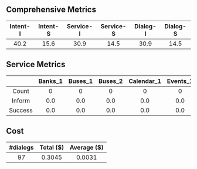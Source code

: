 ## Comprehensive Metrics
| Intent-I | Intent-S | Service-I | Service-S | Dialog-I | Dialog-S |
| :---: | :---: | :---: | :---: | :---: | :---: |
| 40.2 | 15.6 | 30.9 | 14.5 | 30.9 | 14.5 |

## Service Metrics
|  | Banks_1 | Buses_1 | Buses_2 | Calendar_1 | Events_1 | Events_2 | Flights_1 | Flights_2 | Homes_1 | Hotels_1 | Hotels_2 | Hotels_3 | Media_1 | Movies_1 | Music_1 | Music_2 | RentalCars_1 | RentalCars_2 | Restaurants_1 | RideSharing_1 | RideSharing_2 | Services_1 | Services_2 | Services_3 | Travel_1 | Weather_1 | Alarm_1 | Banks_2 | Flights_3 | Hotels_4 | Media_2 | Movies_2 | Restaurants_2 | Services_4 | Buses_3 | Events_3 | Flights_4 | Homes_2 | Media_3 | Messaging_1 | Movies_3 | Music_3 | Payment_1 | RentalCars_3 | Trains_1 |
| :---: | :---: | :---: | :---: | :---: | :---: | :---: | :---: | :---: | :---: | :---: | :---: | :---: | :---: | :---: | :---: | :---: | :---: | :---: | :---: | :---: | :---: | :---: | :---: | :---: | :---: | :---: | :---: | :---: | :---: | :---: | :---: | :---: | :---: | :---: | :---: | :---: | :---: | :---: | :---: | :---: | :---: | :---: | :---: | :---: | :---: |
| Count | 0 | 0 | 0 | 0 | 0 | 0 | 0 | 0 | 0 | 0 | 0 | 0 | 0 | 0 | 0 | 0 | 0 | 0 | 0 | 0 | 0 | 0 | 0 | 0 | 0 | 0 | 0 | 0 | 0 | 31 | 0 | 0 | 12 | 0 | 0 | 24 | 16 | 0 | 0 | 0 | 0 | 14 | 0 | 0 | 0 |
| Inform | 0.0 | 0.0 | 0.0 | 0.0 | 0.0 | 0.0 | 0.0 | 0.0 | 0.0 | 0.0 | 0.0 | 0.0 | 0.0 | 0.0 | 0.0 | 0.0 | 0.0 | 0.0 | 0.0 | 0.0 | 0.0 | 0.0 | 0.0 | 0.0 | 0.0 | 0.0 | 0.0 | 0.0 | 0.0 | 29.0 | 0.0 | 0.0 | 8.3 | 0.0 | 0.0 | 62.5 | 6.2 | 0.0 | 0.0 | 0.0 | 0.0 | 28.6 | 0.0 | 0.0 | 0.0 |
| Success | 0.0 | 0.0 | 0.0 | 0.0 | 0.0 | 0.0 | 0.0 | 0.0 | 0.0 | 0.0 | 0.0 | 0.0 | 0.0 | 0.0 | 0.0 | 0.0 | 0.0 | 0.0 | 0.0 | 0.0 | 0.0 | 0.0 | 0.0 | 0.0 | 0.0 | 0.0 | 0.0 | 0.0 | 0.0 | 4.5 | 0.0 | 0.0 | 0.0 | 0.0 | 0.0 | 33.3 | 0.0 | 0.0 | 0.0 | 0.0 | 0.0 | 33.3 | 0.0 | 0.0 | 0.0 |

## Cost
| #dialogs | Total ($) | Average ($) |
| :---: | :---: | :---: |
| 97 | 0.3045 | 0.0031 |
